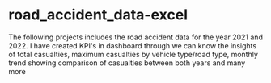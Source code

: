 # road_accident_data-excel
The following projects includes the road accident data for the year 2021 and 2022. I have created KPI's in dashboard through we can know the insights of  total casualties, maximum casualties by vehicle type/road type, monthly trend showing comparison of casualties between both years and many more
